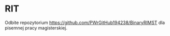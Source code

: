 # RIT
Odbite repozytorium https://github.com/PWrGitHub194238/BinaryRIMST dla pisemnej pracy magisterskiej.
